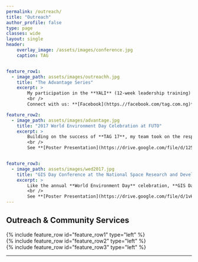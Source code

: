 ```yaml
---
permalink: /outreach/
title: "Outreach"
author_profile: false
type: page
classes: wide
layout: single
header:
    overlay_image: /assets/images/conference.jpg
    caption: TAG


feature_row1:
  - image_path: assets/images/outreachh.jpg
    title: "The Advantage Series"
    excerpt: >
        My participation in the **YALI** (12-week leadership training) not only prepared me for life after school but also equipped me with the necessary knowledge to successfully co-convene **[The Advantage Group](https.//facebook.com/tag.com.ng)**, an organization formed with the vision of giving students and graduates a competitive edge that distinguishes them globally. Each year, we organize inspiring **outreaches, conferences and workshops** designed to equip students and graduates with essential knowledge and skills in various areas, including **academics, entrepreneurship, renewable energy, the environment, leadership, and career development**. The first edition, **TAG’17**, was organized by a team of ten under my direction and attracted approximately **500 participants**. To date, we have built a network of over **3,000 Nigerian students**. <br />
        <br />
        Connect with us: **[Facebook](https.//facebook.com/tag.com.ng)** **[Instagram](https.//instagram.com/tag.com.ng)** 

feature_row2:
  - image_path: assets/images/advantage.jpg
    title: "2017 World Environment Day Celebration at FUTO"
    excerpt: >
        Building on the success of **TAG 17**, my team took on the responsibility of organizing the **World Environment Day** celebration. During the event, we led several community service initiatives, including **tree-planting exercise** within the FUTO environment, **clean-up campaign** in parks, drainages, and the Otamiri River within the school environment. We also arranged **panel discussions** with experts on relevant topics on **climate change and environmental conservation**. <br />
        <br />
        See **[Poster Presentation](https://drive.google.com/file/d/125UMIJKCs6rYyxgpQzGqWOI_snqkqVII/view?usp=sharing):** **2021 World Environment Day Celebration**, themed: *"Ecosystem Restoration"*   


feature_row3:
  - image_path: assets/images/wed2017.jpg
    title: "GIS Day Conference at the National Space Research and Development Agency (NASRDA)"
    excerpt: >
        Like the annual **World Environment Day** celebration, **GIS Day** also provides me with valuable opportunities to involve in **community services**, usually in the form of **volunteering**. Each year, it brings unique chances to grow, learn, and evolve. Notably, the **2018 edition** allowed me to participate in **mapping projects** that supported the well-being of the **Kuje community in Abuja**. I also co-hosted an **Introductory GIS Workshop** for beginners and joined a team of GIS experts on a visit to the **University of Abuja**, where we presented on various GIS-related topics. <br /> 
        <br /> 
        See **[Poster Presentation](https://drive.google.com/file/d/1vHLr9sQ9xq16wzPUQyQrtkBsTeU486GB/view?usp=sharing):**  **NASRDA 2018 GIS Day**, themed: *"Geospatial Technologies for National Development"*    
---
```


## Outreach & Community Services

{% include feature_row id="feature_row1" type="left" %}  
{% include feature_row id="feature_row2" type="left" %}  
{% include feature_row id="feature_row3" type="left" %}

---




<!-- * **Januray 2024:** Our OpenET benchmark paper, where I'm a co-author, is published at [Nature Water](https://www.nature.com/articles/s44221-023-00181-7), offering rigorous assesmsnet of satellite-derived evapotranspiration for resources management.
* **December 2023:** For the second year in a row, hosted our innovative session on "Emerging Machine Learning Approaches for Process Understanding in Ecosystem Sciences" at AGU.
* **December 2023:** Presented our CEDAR-GPP dataset at the AGU, offering vital spatiotemporal estimates of GPP that incorporates the CO2 fertilization effect.
* **October 2023:** Our preprint, “CEDAR-GPP: Spatiotemporally Upscaled Estimates of Gross Primary Productivity Incorporating CO2 Fertilization,” is now under discussion at _[Earth System Science Data](https://essd.copernicus.org/preprints/essd-2023-337/)_.
* **September 2023:** Excited to announce our preprint, “Using Automated Machine Learning for the Upscaling of Gross Primary Productivity,” is currently under discussion at _[Biogeosciences](https://bg.copernicus.org/preprints/bg-2023-141/)_.
* **August 2023:** Presented our recent findings on atmospheric CO2 impacts on global photosynthesis at the _ESA Annual Meeting_ in Portland, Oregon.
* **July 2023:** Delivered a presentation on our work and perspectives on high-resolution satellite LAI data products at _IGARSS 2023_ in Pasadena, CA.
* **June 2023:** A team of master's students under my guidance presented our collaborative work, _"Upscaling Global Hourly GPP with Temporal Fusion Transformer,"_ at the CVPR MultiEarth 2023 Workshop. [paper](link) -->
